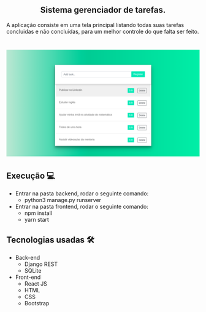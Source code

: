 <h2 align="center">
	Sistema gerenciador de tarefas.
	<br>
</h2>

A aplicação consiste em uma tela principal listando todas suas tarefas concluidas e não concluidas, para um melhor controle do que falta ser feito.
	
<h1 align="center">
    <img alt="Starter" title="Javascript Starter"src="static/screen.png"  />
</h1>
	
## Execução 💻
- Entrar na pasta backend, rodar o seguinte comando: 
 	- python3 manage.py runserver
- Entrar na pasta frontend, rodar o seguinte comando: 
 	- npm install
	- yarn start
	
## Tecnologias usadas 🛠
- Back-end
	- Django REST 
	- SQLite
- Front-end
	- React JS
	- HTML
	- CSS
	- Bootstrap
